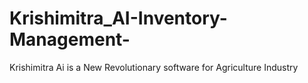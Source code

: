 # Krishimitra_AI-Inventory-Management-
Krishimitra Ai is a New Revolutionary software for Agriculture Industry
